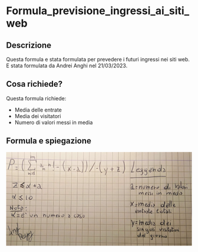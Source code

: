# Formula_previsione_ingressi_ai_siti_web

## Descrizione
Questa formula e stata formulata per prevedere i futuri ingressi nei siti web.  
E stata formulata da Andrei Anghi nel 21/03/2023.

## Cosa richiede?
Questa formula richiede:
* Media delle entrate
* Media dei visitatori
* Numero di valori messi in media

## Formula e spiegazione
![Formula](formula.jpeg)
